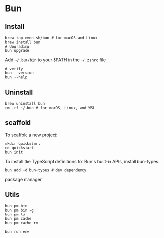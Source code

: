 # Bun

## Install

```shell
brew tap oven-sh/bun # for macOS and Linux
brew install bun
# Upgrading
bun upgrade
```

Add  `~/.bun/bin` to your $PATH in the `~/.zshrc` file

```shell
# verify
bun --version
bun --help
```

## Uninstall

```shell
brew uninstall bun
rm -rf ~/.bun # for macOS, Linux, and WSL
```

## scaffold

To scaffold a new project:
```shell
mkdir quickstart
cd quickstart
bun init
```

To install the TypeScript definitions for Bun's built-in APIs, install bun-types.
```shell
bun add -d bun-types # dev dependency
```

package manager
## Utils
```shell
bun pm bin
bun pm bin -g
bun pm ls
bun pm cache
bun pm cache rm
```

```shell
bun run env
```
